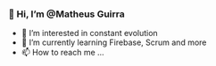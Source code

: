 ### 👋 Hi, I’m @Matheus Guirra
- 👀 I’m interested in constant evolution
- 🌱 I’m currently learning Firebase, Scrum and more
- 📫 How to reach me ...

<!---
guirra-byte/guirra-byte is a ✨ special ✨ repository because its `README.md` (this file) appears on your GitHub profile.
You can click the Preview link to take a look at your changes.

div
--->
